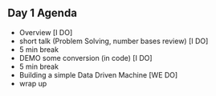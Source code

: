 
## Day 1 Agenda
- Overview [I DO]
- short talk (Problem Solving, number bases review) [I DO]
- 5 min break
- DEMO some conversion (in code) [I DO]
- 5 min break
- Building a simple Data Driven Machine [WE DO]
- wrap up